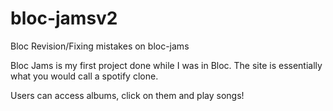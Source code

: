 # bloc-jamsv2
Bloc Revision/Fixing mistakes on bloc-jams

Bloc Jams is my first project done while I was in Bloc. The site is essentially what you would call a spotify clone.

Users can access albums, click on them and play songs!
